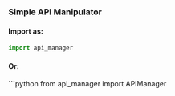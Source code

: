 <h3>Simple API Manipulator</h3>
<h4>Import as: </h4>

```python
import api_manager
```
<h4>Or:</h4>
```python
from api_manager import APIManager
